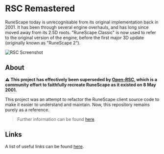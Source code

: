 # RSC Remastered

RuneScape today is unrecognisable from its original implementation back in 2001. It has been through several engine overhauls, and has long since moved away from its 2.5D roots. "RuneScape Classic" is now used to refer to the original version of the engine, before the first major 3D update (originally known as "RuneScape 2").

![RSC Screenshot](http://www.runescape.com/img/main/classic/screen-2.jpg "RuneScape Classic")

## About

**:warning: This project has effectively been superseded by [Open-RSC](https://github.com/Open-RSC), which is a community effort to faithfully recreate RuneScape as it existed on 8 May 2001.**

This project was an attempt to refactor the RuneScape client source code to make it easier to understand and maintain. Now, this repository remains purely as a reference.

> Further information can be found [here](docs/about.md).

## Links

A list of useful links can be found [here](docs/links.md).
